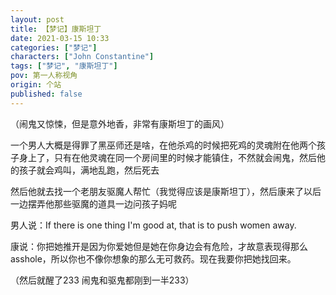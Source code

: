 ```yaml
---
layout: post
title: 【梦记】康斯坦丁
date: 2021-03-15 10:33
categories: ["梦记"]
characters: ["John Constantine"]
tags: ["梦记", "康斯坦丁"]
pov: 第一人称视角
origin: 个站
published: false
---
```


（闹鬼又惊悚，但是意外地香，非常有康斯坦丁的画风）

一个男人大概是得罪了黑巫师还是啥，在他杀鸡的时候把死鸡的灵魂附在他两个孩子身上了，只有在他灵魂在同一个房间里的时候才能镇住，不然就会闹鬼，然后他的孩子就会鸡叫，满地乱跑，然后死去

然后他就去找一个老朋友驱魔人帮忙（我觉得应该是康斯坦丁），然后康来了以后一边摆弄他那些驱魔的道具一边问孩子妈呢

男人说：If there is one thing I'm good at, that is to push women away.

康说：你把她推开是因为你爱她但是她在你身边会有危险，才故意表现得那么asshole，所以你也不像你想象的那么无可救药。现在我要你把她找回来。

（然后就醒了233 闹鬼和驱鬼都刚到一半233）

